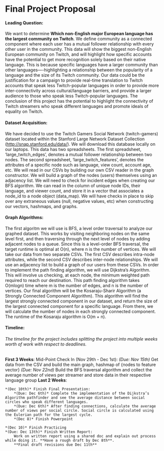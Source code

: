 # Final Project Proposal

#### **Leading Question**:
We want to determine **Which non-English major European language has the largest community on Twitch**. We define community as a connected component where each user has a mutual follower relationship with every other user in the community. This data will show the biggest non-English European community on Twitch, and will highlight how specific accounts have the potential to get more recognition solely based on their native language. This is because specific languages have a larger community than other languages—-highlighting a relationship between the popularity of a language and the size of its Twitch community. Our data could be the justification for a campaign to provide real-time translation to Twitch accounts that speak less Twitch-popular languages in order to provide more inter-connectivity across cultural/language barriers, and provide a larger audience to those who speak less Twitch-popular languages. The conclusion of this project has the potential to highlight the connectivity of Twitch streamers who speak different languages and promote ideals of equality on Twitch.

#### **Dataset Acquisition**:
 We have decided to use the Twitch Gamers Social Network (twitch-gamers) dataset located within the Stanford Large Network Dataset Collection (http://snap.stanford.edu/data/). We will download this database locally on our laptops. This data has two spreadsheets. The first spreadsheet, ‘large_twitch_edges’, denotes a mutual follower relationship between two nodes. The second spreadsheet, ‘large_twitch_features’, denotes the attributes of a specific node such as language, view count, account age, etc. We will read in our CSVs by building our own CSV reader in the graph constructor. We will build a graph of the nodes (users) themselves using an adjacency list. We will need to check for incident edges when creating our BFS algorithm. We can read in the column of unique node IDs, their language, and viewer count, and store it in a vector that associates a node_id to a node object (data_map). We will have checks in place to skip over any extraneous values (null, negative  values, etc) when constructing our vectors, hashmaps, and graphs.

#### **Graph Algorithms**:
 The first algoritm we will use is BFS, a level order traversal to analyze our graphed dataset. This works by visiting neighboring nodes on the same level first, and then traversing through the next level of nodes by adding adjacent nodes to a queue. Since this is a level-order BFS traversal, the target runtime is optimal at O(n), where n is the number of vertices. We will take our data from two separate CSVs. The first CSV describes intra-node attributes, while the second CSV describes inter-node relationships. We will use an adjacency list to build a graph of our users from these CSVs. In order to implement the path finding algorithm, we will use Dijkstra’s Algorithm. This will involve us checking, at each node, the minimum weighted path required to reach our destination. This path finding algorithm takes O(mlogn) time where m is the number of edges, and n is the number of vertices. Our final algorithm will be the Kosaraju-Sharir Algorithm (a Strongly Connected Component Algorithm). This algorithm will find the largest strongly connected component in our dataset, and return the size of the largest connected component for a specific language. From there, we will calculate the number of nodes in each strongly connected component. The runtime of the Kosaraju algorithm is O(m + n).

#### **Timeline**:
###### The timeline for the project includes splitting the project into multiple weeks worth of work with respect to deadlines.

**First 3 Weeks**: 
Mid-Point Check In (Nov 29th - Dec 1st): 
    *(Due: Nov 15th)* Get data from the CSV and build the main graph, hashmap of {nodes to feature vector} 
    *(Due: Nov 22nd)* Build the BFS traversal algorithm and collect the average number of views per streamer and store data in their respective language group 
**Last 2 Weeks**:

    *(Dec 10th)* Finish Final Presentation:
        *(Due: Dec 6th)* Complete the implementation of the Dijkstra’s Algorithm pathfinder and see the average distance between social circles who speak different languages.
        *(Due: Dec 6th)* After finding connections, calculate the average number of views per social circle. Social circle is calculated using the Eulerian path for the largest cycle. 
        *(Dec 8)* Finish Powerpoint

    *(Dec 10)* Finish Practicing
    *(Due: Dec 13th)* Finish Written Report:
        Work on written report using a shared doc and explain out process while doing it. **Have a rough draft by Dec 8th**. 
        **Final draft revisions due Dec 11th**
